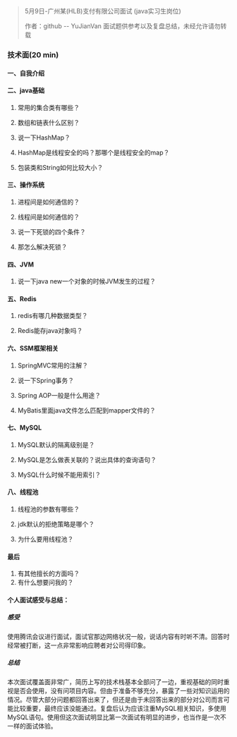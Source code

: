 >5月9日-广州某(HLB)支付有限公司面试  (java实习生岗位)
>
>作者：github -- YuJianVan  面试题供参考以及复盘总结，未经允许请勿转载

### 技术面(20 min)

#### 一、自我介绍



#### 二、java基础

1. 常用的集合类有哪些？

   

2. 数组和链表什么区别？

   

3. 说一下HashMap？

   

4. HashMap是线程安全的吗？那哪个是线程安全的map？

   

5. 包装类和String如何比较大小？

   

#### 三、操作系统

1. 进程间是如何通信的？

   

2. 线程间是如何通信的？

   

3. 说一下死锁的四个条件？

   

4. 那怎么解决死锁？



#### 四、JVM

1. 说一下java new一个对象的时候JVM发生的过程？



#### 五、Redis

1. redis有哪几种数据类型？

   

2. Redis能存java对象吗？



#### 六、SSM框架相关

1. SpringMVC常用的注解？

   

2. 说一下Spring事务？

   

3. Spring AOP一般是什么用途？

   

4. MyBatis里面java文件怎么匹配到mapper文件的？

   



#### 七、MySQL

1. MySQL默认的隔离级别是？

   

2. MySQL是怎么做表关联的？说出具体的查询语句？

   

3. MySQL什么时候不能用索引？



#### 八、线程池

1. 线程池的参数有哪些？

   

2. jdk默认的拒绝策略是哪个？

   

3. 为什么要用线程池？



#### 最后

1. 有其他擅长的方面吗？
2. 有什么想要问我的？



#### 个人面试感受与总结：

##### 感受

使用腾讯会议进行面试，面试官那边网络状况一般，说话内容有时听不清。回答时经常被打断，这一点非常影响应聘者对公司得印象。



##### 总结

本次面试覆盖面非常广，简历上写的技术栈基本全部问了一边，重视基础的同时重视是否会使用，没有问项目内容。但由于准备不够充分，暴露了一些对知识运用的情况。尽管大部分问题都回答出来了，但还是由于未回答出来的部分对公司而言可能比较重要，最终应该没能通过。复盘后认为应该注重MySQL相关知识，多使用MySQL语句。使用但这次面试明显比第一次面试有明显的进步，也当作是一次不一样的面试体验。

















